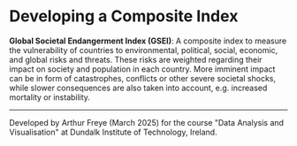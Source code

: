 # Developing a Composite Index

**Global Societal Endangerment Index (GSEI)**: A composite index to measure the vulnerability of countries to environmental, political, social, economic, and global risks and threats. These risks are weighted regarding their impact on society and population in each country. More imminent impact can be in form of catastrophes, conflicts or other severe societal shocks, while slower consequences are also taken into account, e.g. increased mortality or instability.

---

Developed by Arthur Freye (March 2025) for the course "Data Analysis and Visualisation" at Dundalk Institute of Technology, Ireland. 
